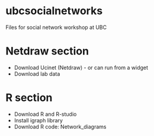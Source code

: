 # ubcsocialnetworks
Files for social network workshop at UBC

# Netdraw section
* Download Ucinet (Netdraw) - or can run from a widget
* Download lab data

# R section
* Download R and R-studio
* Install igraph library
* Download R code: Network_diagrams

